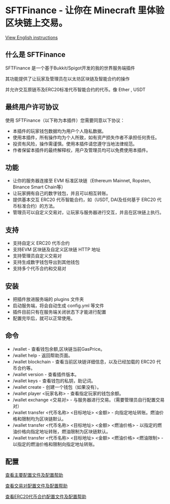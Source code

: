 # SFTFinance - 让你在 Minecraft 里体验区块链上交易。

[View English instructions](/README.md)

## 什么是 SFTFinance

SFTFinance 是一个基于Bukkit/Spigot开发的我的世界服务端插件

其功能提供了让玩家及管理员在以太坊区块链及智能合约的操作

并允许交互原链币及ERC20标准代币智能合约的代币。像 Ether , USDT

## 最终用户许可协议

使用 SFTFinance（以下称为本插件）您需要同意以下协议：

- 本插件的玩家钱包数据均为用户个人隐私数据。
- 使用本插件，所有操作均为个人所致，如有资产损失作者不承担任何责任。
- 投资有风险，操作需谨慎。使用本插件请您遵守当地法律规范。
- 作者保留本插件的最终解释权，用户及管理员均可以免费使用本插件。

## 功能

- 让你的服务器连接至 EVM 标准区块链（Ethereum Mainnet, Ropsten, Binance Smart Chain等）
- 让玩家拥有自己的数字钱包，并且可以相互转账。
- 提供基本交互 ERC20 代币智能合约，如（USDT, DAI及任何基于 ERC20 代币标准合约）的方法。
- 管理员可以自定义交易对，让玩家与服务器进行交互，并且在区块链上执行。

## 支持

- 支持自定义 ERC20 代币合约
- 支持EVM 区块链及自定义区块链 HTTP 地址
- 支持管理员自定义交易对
- 支持生成数字钱包导出到其他钱包
- 支持多个代币合约和交易对

## 安装

- 把插件放进服务端的 plugins 文件夹
- 启动服务端，将会自动生成 config.yml 等文件
- 插件目前只有在服务端关闭状态下才能进行配置
- 配置完毕后，就可以正常使用。

## 命令

- /wallet - 查看钱包余额,区块链当前GasPrice。
- /wallet help - 返回帮助页面。
- /wallet blockchain - 查看当前区块链详细信息，以及已经加载的 ERC20 代币合约等。
- /wallet version - 查看插件版本。
- /wallet keys - 查看钱包的私钥，助记词。
- /wallet create - 创建一个钱包（如果没有）。
- /wallet player <玩家名称> - 查看指定玩家的钱包余额。
- /wallet exchange <交易对> - 与服务器进行交易。（需要管理员自行配置交易对）
- /wallet transfer <代币名称> <目标地址> <金额> - 向指定地址转账。燃油价格和限制均为区块链默认。
- /wallet transfer <代币名称> <目标地址> <金额> <燃油价格> - 以指定的燃油价格向指定地址转账，燃油限制为区块链默认。
- /wallet transfer <代币名称> <目标地址> <金额> <燃油价格> <燃油限制> - 以指定的燃油价格和限制向指定地址转账。

## 配置

[查看主要配置文件及配置帮助](/src/main/resources/config.yml)

[查看交易对配置文件及配置帮助](/src/main/resources/exchange.yml)

[查看ERC20代币合约配置文件及配置帮助](/src/main/resources/contract.yml)
